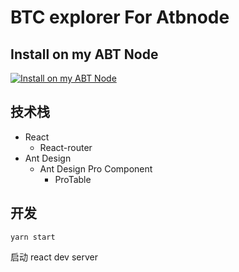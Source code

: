 # BTC explorer For Atbnode



## Install on my ABT Node
[![Install on my ABT Node](https://raw.githubusercontent.com/blocklet/development-guide/main/assets/install_on_abtnode.svg)](https://install.arcblock.io/?action=blocklet-install&meta_url=https://github.com/haozi23333/abtnode-btc-explorer/releases/download/1.0.0/blocklet.json)





## 技术栈

* React
  * React-router
* Ant Design
  * Ant Design Pro Component
    * ProTable


## 开发
```
yarn start
```
启动 react dev server
